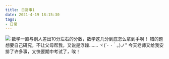 ```yaml
---
title: 日常事1
date: 2021-4-19 18:15:30
tags:
- 日常
---
```

![](https://cdn.jsdelivr.net/gh/2x-ercha/twikoo-magic@master/image/bilibili2233/2.png)
数学一直与别人差出10分左右的分数，数学这几分到底怎么拿到手啊！
错的题想要自己研究，不让父母帮我，又说是浮躁.......
ヾ(´･ ･｀｡)ノ"
今天老师又给我安排了许多事，又快要期中考试了，唉！